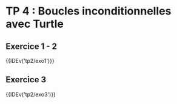 # TP 4 : Boucles inconditionnelles avec Turtle

## Exercice 1 - 2

{{IDEv('tp2/exo1')}}

## Exercice 3

{{IDEv('tp2/exo3')}}